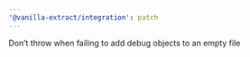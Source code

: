 ```yaml
---
'@vanilla-extract/integration': patch
---
```


Don’t throw when failing to add debug objects to an empty file

